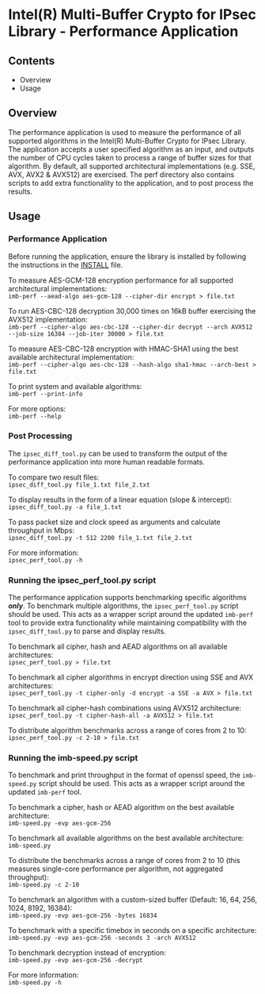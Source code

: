# Intel(R) Multi-Buffer Crypto for IPsec Library - Performance Application

## Contents

- Overview
- Usage

## Overview
The performance application is used to measure the performance of all supported algorithms in the Intel(R) Multi-Buffer Crypto for IPsec Library.
The application accepts a user specified algorithm as an input, and outputs the number of CPU cycles taken to process a range of buffer sizes for that algorithm.
By default, all supported architectural implementations (e.g. SSE, AVX, AVX2 & AVX512) are exercised. 
The perf directory also contains scripts to add extra functionality to the application, and to post process the results.  

## Usage

### Performance Application
Before running the application, ensure the library is installed by following the instructions
in the [INSTALL](https://github.com/intel/intel-ipsec-mb/blob/main/INSTALL.md#installation) file.  

To measure AES-GCM-128 encryption performance for all supported architectural implementations:  
`imb-perf --aead-algo aes-gcm-128 --cipher-dir encrypt > file.txt`  

To run AES-CBC-128 decryption 30,000 times on 16kB buffer exercising the AVX512 implementation:  
`imb-perf --cipher-algo aes-cbc-128 --cipher-dir decrypt --arch AVX512 --job-size 16384 --job-iter 30000 > file.txt`  

To measure AES-CBC-128 encryption with HMAC-SHA1 using the best available architectural implementation:  
`imb-perf --cipher-algo aes-cbc-128 --hash-algo sha1-hmac --arch-best > file.txt`  

To print system and available algorithms:  
`imb-perf --print-info`  

For more options:  
`imb-perf --help`  

### Post Processing

The `ipsec_diff_tool.py` can be used to transform the output of the performance application into more human readable formats.  

To compare two result files:  
`ipsec_diff_tool.py file_1.txt file_2.txt`  

To display results in the form of a linear equation (slope & intercept):  
`ipsec_diff_tool.py -a file_1.txt`  

To pass packet size and clock speed as arguments and calculate throughput in Mbps:  
 `ipsec_diff_tool.py -t 512 2200 file_1.txt file_2.txt`  

For more information:  
`ipsec_perf_tool.py -h`  


### Running the ipsec_perf_tool.py script

The performance application supports benchmarking specific algorithms **_only_**. To benchmark multiple algorithms, the `ipsec_perf_tool.py` script should be used.
This acts as a wrapper script around the updated `imb-perf` tool to provide extra functionality while maintaining compatibility with the `ipsec_diff_tool.py` to parse and display results.

To benchmark all cipher, hash and AEAD algorithms on all available architectures:   
`ipsec_perf_tool.py > file.txt`  

To benchmark all cipher algorithms in encrypt direction using SSE and AVX architectures:  
`ipsec_perf_tool.py -t cipher-only -d encrypt -a SSE -a AVX > file.txt`  

To benchmark all cipher-hash combinations using AVX512 architecture:  
`ipsec_perf_tool.py -t cipher-hash-all -a AVX512 > file.txt`  

To distribute algorithm benchmarks across a range of cores from 2 to 10:  
`ipsec_perf_tool.py -c 2-10 > file.txt`  


### Running the imb-speed.py script

To benchmark and print throughput in the format of openssl speed, the `imb-speed.py` script should be used.
This acts as a wrapper script around the updated `imb-perf` tool.  

To benchmark a cipher, hash or AEAD algorithm on the best available architecture:  
`imb-speed.py -evp aes-gcm-256`  

To benchmark all available algorithms on the best available architecture:  
`imb-speed.py`  

To distribute the benchmarks across a range of cores from 2 to 10 (this measures single-core performance 
per algorithm, not aggregated throughput):  
`imb-speed.py -c 2-10`  

To benchmark an algorithm with a custom-sized buffer (Default: 16, 64, 256, 1024, 8192, 16384):  
`imb-speed.py -evp aes-gcm-256 -bytes 16834`  

To benchmark with a specific timebox in seconds on a specific architecture:  
`imb-speed.py -evp aes-gcm-256 -seconds 3 -arch AVX512`  

To benchmark decryption instead of encryption:  
`imb-speed.py -evp aes-gcm-256 -decrypt`  

For more information:  
`imb-speed.py -h`  
